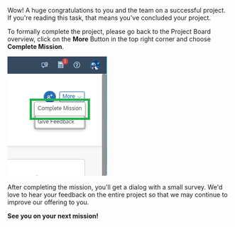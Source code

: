Wow! A huge congratulations to you and the team on a successful project. If you're reading this task, that means you've concluded your project.


To formally complete the project, please go back to the Project Board overview, click on the **More** Button in the top right corner and choose **Complete Mission**.

![](https://github.com/SAP-samples/teched2023-XP162/blob/main/Exercises/Images/Complete_Mission.png)


After completing the mission, you'll get a dialog with a small survey. We'd love to hear your feedback on the entire project so that we may continue to improve our offering to you.

 

**See you on your next mission!**
